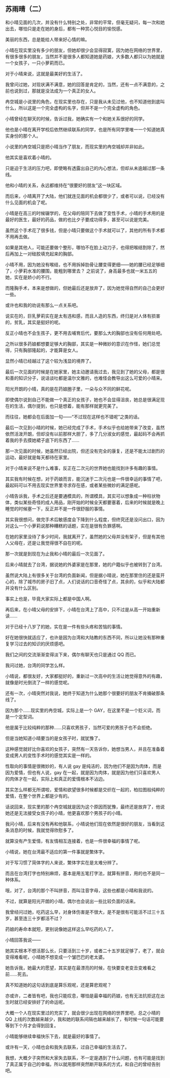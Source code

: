 ## 苏雨晴（二）

和小晴见面的几次，并没有什么特别之处，非常的平常，但毫无疑问，每一次和她出去，哪怕只是走在她的身后，都有一种赏心悦目的愉悦感。

美丽的东西，总是能给人带来好心情的嘛。

小晴在现实里没有多少的朋友，但她却很少会显得寂寞，因为她在网络的世界里，有很多很多的朋友，当然并不是很多人都知道她是药娘，大多数人都只以为她就是一个女孩子，一只小萝莉而已。

对于小晴来说，这就是最美好的生活了。

我曾问过她，对现状满不满意，她的回答是肯定的，当然，还有一点不满意的，之前也说到过，那就是没法成为一个真正的女人。

冉空城是小说里的角色，在现实里也存在，只是我从未见过他，也不知道他到底叫什么，所以这是一个完全虚构的名字，但并不是一个完全虚构的角色。

小晴曾经在聊天的时候，告诉过我，她确实有一个和她关系很好的同学。

他也是小晴在离开学校后依然继续联系的同学，也是所有同学里唯一一个知道她真实身份的那个人。

小说里的冉空城只是把小晴当作了朋友，而现实里的冉空城却并非如此。

他其实是喜欢着小晴的。

只是迫于生活的压力吧，即使略有透露出自己的内心想法，但却从未逾越过那一条线。

他和小晴的关系，永远都维持在“很要好的朋友”这一块区域。

而后来，小晴离开了大陆，他们就连见面的机会都很少了，或者可以说，已经没有什么见面的机会了呢。

小晴是在高三的时候辍学的，在父母的陪同下去做了变性手术，小晴的手术用的是最好的医生，最好的药品，做的也比夕子要成功得多，甚至可以说是完美。

虽然这个手术花了很多钱，但是小晴只要做这个手术就可以了，其他的所有手术都不用再去做。

如果是其他人，可能还要做个整形，哪怕不在脸上动刀子，也得把喉结割除了，然后再加上一对硅胶填充起来的胸部。

小晴不用，因为她没有喉结，也不用拆掉肋骨让腰变得更细——她的腰已经足够细了，小萝莉水准的腰围，能粗到哪里去？
之前说了，身高最多也就一米五五的她，实在是娇小的不行。

而隆胸手术，本来是想做的，但她最后还是放弃了，因为她觉得自然的自己会更好一些。

或许也和我的劝说有那么一点关系吧。

说实在的，巨乳萝莉实在是太有违和感，而且人造的东西，终归是对人体有损害的，贫乳，其实是挺好的呢。

反正小晴也不会生孩子，更不用去哺育后代，要那么大的胸部也没有任何用处吧。

之所以很多药娘都想要足够大的胸部，其实是一种微妙的意识在作怪，她们总觉得，只有胸部隆起的，才能算是女人。

显然小晴已经越过了这个较为浅显的境界了。

最后一次见面的时候是在她家里，她主动邀请我过去，我见到了她的父母，都是很和善的知识分子，说话谈吐都是温尔文雅的，也难怪会教导出这么可爱的小晴来。

阳光开朗的小晴，真的是在药娘圈子里，一朵与众不同的鲜花呢。

即使偶尔说到自己不能做一个真正的女孩子，她也不会显得沮丧，她总是很满足现在的生活，偶尔提到，也只是想着，能有那样就更完美了。

而往往，她都会在后面加一句——“不过现在这样也不错呢”之类的话。

最后一次见到小晴的时候，她已经完成了手术，手术似乎也给她带来了改变，虽然依然活泼开朗，但却没有以前那样大胆了，多了几分淑女的感觉，最起码不会再抓着我的手去摸她裙子底下的东西了……

那一次见面的时候，她虽然已经出院，但还没有完全的康复，还是不能太过剧烈的运动，最好就是每天都待在家里。

对于小晴来说不是什么难事，反正在二次元的世界她也能找到许多有趣的事情。

其实我有时候在想，对于药娘而言，能沉迷于二次元也是一件很幸运的事情了吧，最起码可以不用去现实世界里寻求存在感，或者某些微妙的满足感呢。

小晴告诉我，手术之后还是要通模具的，所谓模具，其实可以想象成一种柱状物体，类似某些奇怪的成人用品，刚开始的时候全天都要塞着，后来的时候就是晚上睡觉的时候塞一下，反正并不是一件很舒服的事情。

其实我很想问，做完手术后敏感度会下降到什么程度，但终究还是没问出口，因为对这么一个小萝莉说那种糟糕的话题，实在是很有负罪感啊。

在她的家里没待了多少时间，我就离开了，虽然她的父母并没有架子，但是有其他人父母在，还是让我觉得很不自在的呢。

那一次就是到现在为止我和小晴的最后一次见面了。

后来小晴就去了台湾，据说她的外婆家是在那里，她的户籍似乎也被转到了台湾。

虽然说大陆上有很多关于台湾的负面新闻，但是据小晴说，她在那里住的还是蛮开心的，除了城市的房子旧了点，人们说话的口音奇怪了点，其余的，似乎和大陆都并没有什么区别。

事实上也是，毕竟大家实际上都是中国人啊。

再后来，在小晴父母的安排下，小晴在台湾上了高中，只不过是从高一开始重新读……

对于已经十八岁了的她，实在是一件有些头疼和苦恼的事情。

好在她很快就适应了，也许是因为台湾和大陆教的东西不同，所以让她没有那种重复学习过去的知识的厌烦感吧。

我们之间的交流渐渐变得淡下来，偶尔有聊天也只是通过 QQ 而已。

我问过她，台湾的同学怎么样。

小晴说，都很友好，大家都挺好的，重新过一次高中的生活让她觉得意外的有趣，就像是时光倒流了一样的感觉呢。

还有一次，小晴突然对我说，她终于知道为什么她那个很要好的朋友不肯捅破那条线了。

因为那个……现实里的冉空城，实际上是一个 GAY，在这里不是一个贬义词，而是一个定型词。

他是属于比较纯粹的那种……只喜欢男孩子，当然可爱的男孩子也不会拒绝。

但是当她知道小晴要当的是女孩子时，就犹豫了。

这种感觉就好比你喜欢的女孩子，突然有一天告诉你，她想当男人，并且在准备着变成男人的变性手术时的感觉其实是一样的。

性取向的事情是很微妙的，有人说 gay 是纯洁的，因为他们不是因为肉体，而是因为爱情，但也有人说，gay 在一起，就是因为肉体，就是因为他们只喜欢男人的肉体才在一起，实际上和真正的爱情根本不沾边。

其实怎么样都无所谓啦，爱情和欲望很多时候都是交织在一起的，柏拉图般纯粹的爱情，在整个世界上都是少有的。

话说回来，现实里的那个冉空城就是因为这个原因而犹豫，最终还是放弃了，他说她还是无法接受女孩子的小晴，他更喜欢那个男孩子的小晴。

我问小晴，后来有没有再和他联系，小晴说他们现在依然是很好的朋友，当看到这条消息的时候，我就觉得欣慰多了。

就算没有产生爱情，有友情相互连接着，也是一件很幸福的事情了呢。

小晴说，她在台湾最不适应的第一件事就是繁体字。

对于写习惯了简体字的人来说，繁体字实在是太难分辨了。

而且在台湾打字也特别麻烦，基本是用五笔打字法，就算有拼音，用的也不是同一种体系。

哦，对了，台湾的那个不叫拼音，而叫注音字母，这些也都是小晴和我说的。

不过，就算是阳光开朗的小晴，偶尔也会说出一些比较负面的话来。

我曾经问过她，吃药这么早，对身体伤害是不很大，是不是很有可能活不过三十五岁，甚至连三十岁都活不过？

药娘的寿命本就短，更别说像她这样这么早吃药的人了。

小晴回答我说——

她其实根本不想活那么长，只要活到三十岁，或者二十五岁就足够了，老了，就会变得难看呢，小晴她不想变成一个皱巴巴的老太婆。

她告诉我，她最大的愿望，其实是在最漂亮的时候，在快要变老变丑变难看之前……死去。

真不知道她的这句话到底是算乐观呢，还是算悲观呢？

亦或许，二者皆有吧，我也只能叹息，哪怕是最幸福的药娘，也有无法抗拒这在出生时就已经安排好了的命运呢。

大概一个人在现实里过的充实了，就会很少出现在网络的世界里吧，总之小晴的 QQ 上线的次数越来越少，我和她的联系间隔也越来越长了，有时候一句话可能要等到下个月才会得到回复。

小晴能够继续幸福快乐下去，就是最好的事情了。

或许有一天，小晴也会和我失去联系，过自己幸福的生活去了。

我想，大概夕子突然和大家失去联系，不一定是遇到了什么问题，也有可能是找到了真正属于自己的幸福，所以就用那样突然断开联系的方式，和自己的曾经告别吧。
